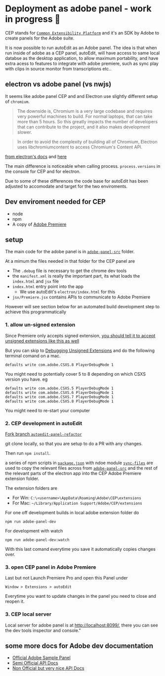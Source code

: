 
# Deployment as adobe panel - work in progress 🚧

CEP stands for [`Common Extensibility Platform`](https://www.adobe.io/apis/creativecloud/cep.html) and it's an SDK by Adobe to create panels for the Adobe suite.

It is now possible to run autoEdit as an Adobe panel. The idea is that when run inside of adobe as a CEP panel, autoEdit, will have access to same local databse as the desktop application, to allow maximum portability, and have extra acess to features to integrate with adobe premiere, such as sync play with clips in source monitor from transcriptions etc..

<!-- Add list of featues here organised by autoEdit views
- *New transcript*
-  [ ]Upload from local file in premiere browser
- _Jsx function_ - get media selection from premiere browser?

*Transcription show*
-  [ ] play sync
Opens source video from Premiere browser bin into source monitor ( or just from file path)
Mutes autoEdit video
Plays source monitor

- Click on selection marks selection in. Source monitor (?)

Jsx functions - scrub to position + play

Jsx functions - Mark in and out In Source viewer

Jsx functions - load media into source viewer

*Paper edit*
- export paperedit sequence into current ( Eg insert at cursor) or new premier sequence

Jsx functions - create sequence made of clips segments

Jsx functions - preview paper edit sequence ? ( might need to create sequence first)
 -->

## electron vs adobe panel (vs nwjs)

It seems like adobe panel CEP and and Electron use slightly different setup of `chromium`.

> The downside is, Chromium is a very large codebase and requires very powerful machines to build. For normal laptops, that can take more than 5 hours. So this greatly impacts the number of developers that can contribute to the project, and it also makes development slower.

> In order to avoid the complexity of building all of Chromium, Electron uses libchromiumcontent to access Chromium's Content API. 

[from electron's docs](https://electronjs.org/blog/electron-internals-building-chromium-as-a-library) and [here](https://electronjs.org/docs/development/atom-shell-vs-node-webkit)

The main difference is noticeable when calling process. `process.versions` in the console for CEP and for electron.

Due to some of these differences the code base for autoEdit has been adjusted to accomodate and target for the two enviroments.

## Dev enviroment needed for CEP

- node
- npm 
- A copy of [Adobe Premiere](https://www.adobe.com/products/premiere.html)

## setup 

<!-- [Get setup instructions and panel explanation here](https://github.com/pickercenter/autoedit-panel) -->

The main code for the adobe panel is in [`adobe-panel-src`](./adobe-panel-src) folder.

At a mimum the files needed in that folder for the CEP panel are 

- The `.debug` file is necessary to get the chrome dev tools
- the `manifest.xml` is really the important part, its what loads the `index.html` and `jsx` file
- `index.html` entry point into the app
    -  We use autoEdit's `electron/index.html` for this
- `jsx/Premiere.jsx` contains APIs to communicate to Adobe Premiere 


However will see section below for an automated build development step to achieve this programmatically

###  1. allow un-signed extension


Since Premiere only accepts signed extension, [you should tell it to accept unsigned extensions like this as well](https://github.com/Adobe-CEP/CEP-Resources/blob/master/CEP_8.x/Documentation/CEP%208.0%20HTML%20Extension%20Cookbook.md#debugging-unsigned-extensions)

But you can skip to [Debugging Unsigned Extensions](https://github.com/Adobe-CEP/CEP-Resources/blob/master/CEP_8.x/Documentation/CEP%208.0%20HTML%20Extension%20Cookbook.md#debugging-unsigned-extensions) and do the following terminal comand on a mac.


```
defaults write com.adobe.CSXS.8 PlayerDebugMode 1
```

You might need to potentially cover 5 to 8 depending on which CSXS version you have. 
eg 
```
defaults write com.adobe.CSXS.5 PlayerDebugMode 1
defaults write com.adobe.CSXS.6 PlayerDebugMode 1
defaults write com.adobe.CSXS.7 PlayerDebugMode 1
defaults write com.adobe.CSXS.8 PlayerDebugMode 1
```

You might need to re-start your computer 

### 2. CEP development in autoEdit

[Fork branch `autoedit-panel-refactor`](https://github.com/OpenNewsLabs/autoEdit_2/tree/autoedit-panel-refactor)

git clone locally, so that you are setup to do a PR with any changes. 

Then run `npm install`. 

a series of npm scripts in [`package.json`](./package.json) with ndoe module [`sync-files`](https://www.npmjs.com/package/sync-files) are used to copy the relevant files across from [`adobe-panel-src`](./adobe-panel-src) and the rest of the relevant parts of the electron app into the CEP Adobe Premiere extension folder.

The extension folders are 
- For Win: `C:\<username>\AppData\Roaming\Adobe\CEP\extensions`  
- For Mac: `~/Library/Application Support/Adobe/CEP/extensions`  

For one off development builds in local adobe extension folder do

```
npm run adobe-panel-dev
```

For development with watch

```
npm run adobe-panel-dev:watch
```

With this last comand everytime you save it automatically copies changes over.

### 3. open CEP panel in Adobe Premiere 

Last but not Launch Premiere Pro and open this Panel under

```
Window > Extensions > autoEdit
```

Everytime you want to update changes in the panel you need to close and reopen it.

### 3. CEP local server

Local server for adobe panel is at [http://localhost:8099/](http://localhost:8099/), there you can see the dev tools inspector and console."

## some more docs for Adobe dev documentation

- [Official Adobe Sample Panel](https://github.com/Adobe-CEP/Samples/tree/master/PProPanel)
- [Semi Official API Docs](http://ppro.aenhancers.com/)
- [Non Official but very nice API Docs](http://www.brysonmichael.com/premiereapi-home)
